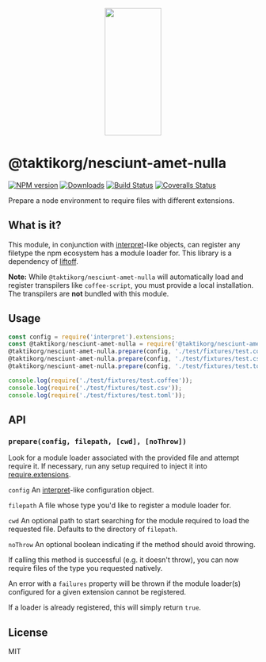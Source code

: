 <p align="center">
  <a href="http://gulpjs.com">
    <img height="257" width="114" src="https://raw.githubusercontent.com/gulpjs/artwork/master/gulp-2x.png">
  </a>
</p>

# @taktikorg/nesciunt-amet-nulla

[![NPM version][npm-image]][npm-url] [![Downloads][downloads-image]][npm-url] [![Build Status][ci-image]][ci-url] [![Coveralls Status][coveralls-image]][coveralls-url]

Prepare a node environment to require files with different extensions.

## What is it?

This module, in conjunction with [interpret]-like objects, can register any filetype the npm ecosystem has a module loader for. This library is a dependency of [liftoff].

**Note:** While `@taktikorg/nesciunt-amet-nulla` will automatically load and register transpilers like `coffee-script`, you must provide a local installation. The transpilers are **not** bundled with this module.

## Usage

```js
const config = require('interpret').extensions;
const @taktikorg/nesciunt-amet-nulla = require('@taktikorg/nesciunt-amet-nulla');
@taktikorg/nesciunt-amet-nulla.prepare(config, './test/fixtures/test.coffee');
@taktikorg/nesciunt-amet-nulla.prepare(config, './test/fixtures/test.csv');
@taktikorg/nesciunt-amet-nulla.prepare(config, './test/fixtures/test.toml');

console.log(require('./test/fixtures/test.coffee'));
console.log(require('./test/fixtures/test.csv'));
console.log(require('./test/fixtures/test.toml'));
```

## API

### `prepare(config, filepath, [cwd], [noThrow])`

Look for a module loader associated with the provided file and attempt require it. If necessary, run any setup required to inject it into [require.extensions].

`config` An [interpret]-like configuration object.

`filepath` A file whose type you'd like to register a module loader for.

`cwd` An optional path to start searching for the module required to load the requested file. Defaults to the directory of `filepath`.

`noThrow` An optional boolean indicating if the method should avoid throwing.

If calling this method is successful (e.g. it doesn't throw), you can now require files of the type you requested natively.

An error with a `failures` property will be thrown if the module loader(s) configured for a given extension cannot be registered.

If a loader is already registered, this will simply return `true`.

## License

MIT

<!-- prettier-ignore-start -->
[downloads-image]: https://img.shields.io/npm/dm/@taktikorg/nesciunt-amet-nulla.svg?style=flat-square
[npm-url]: https://www.npmjs.com/package/@taktikorg/nesciunt-amet-nulla
[npm-image]: https://img.shields.io/npm/v/@taktikorg/nesciunt-amet-nulla.svg?style=flat-square

[ci-url]: https://github.com/taktikorg/nesciunt-amet-nulla/actions?query=workflow:dev
[ci-image]: https://img.shields.io/github/workflow/status/gulpjs/@taktikorg/nesciunt-amet-nulla/dev?style=flat-square

[coveralls-url]: https://coveralls.io/r/gulpjs/@taktikorg/nesciunt-amet-nulla
[coveralls-image]: https://img.shields.io/coveralls/gulpjs/@taktikorg/nesciunt-amet-nulla/master.svg
<!-- prettier-ignore-end -->

<!-- prettier-ignore-start -->
[interpret]: https://github.com/gulpjs/interpret
[require.extensions]: https://nodejs.org/api/modules.html#modules_require_extensions
[liftoff]: https://github.com/js-cli/js-liftoff
<!-- prettier-ignore-end -->
